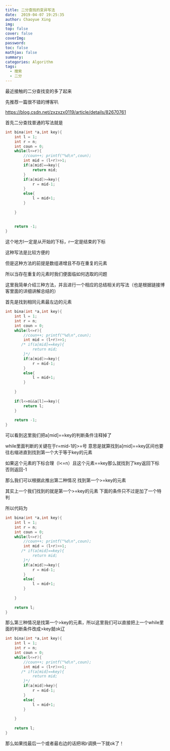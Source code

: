 ```yaml
---
title: 二分查找的变异写法
date:  2019-04-07 19:25:35
author: Chaoyue Xing
img: 
top: false
cover: false
coverImg: 
password: 
toc: false
mathjax: false
summary:
categories: Algorithm
tags: 
  - 搜索
  - 二分
---
```


最近接触的二分查找变的多了起来

先推荐一篇很不错的博客叭

https://blog.csdn.net/zxzxzx0119/article/details/82670761

首先二分查找普通的写法就是

```c++
int bina(int *a,int key){
    int l = 1;
    int r = n;
    int coun = 0;
    while(l<=r){
        //coun++; printf("%d\n",coun);
        int mid = (l+r)>>1;
        if(a[mid]==key){
            return mid;
        }
        if(a[mid]>=key){
            r = mid-1;
        }
        else{
            l = mid+1;
        }
 
    }
 
  
    return -1;
}
```

这个地方l一定是从开始的下标，r一定是结束的下标

这种写法是比较方便的

但是这种方法的前提是数组递增且不存在重复的元素

所以当存在重复的元素时我们便面临如何选取的问题

这里我简单介绍三种方法，并且进行一个相应的总结相关的写法（也是根据链接博客里面的详细讲解总结的）

首先是找到相同元素最左边的元素

```c++
int bina(int *a,int key){
    int l = 1;
    int r = n;
    int coun = 0;
    while(l<=r){
        //coun++; printf("%d\n",coun);
        int mid = (l+r)>>1;
       /* if(a[mid]==key){
            return mid;
        }*/
        if(a[mid]>=key){
            r = mid-1;
        }
        else{
            l = mid+1;
        }
 
    }
 
    if(l<=n&&a[l]==key){
        return l;
    }
 
    return -1;
}
```

可以看到这里我们把a[mid]==key的判断条件注释掉了

while里面判断的关键在于r=mid-1的>=号 意思是就算找到a[mid]==key区间也要往右缩进直到找到第一个大于等于key的元素

如果这个元素的下标合理（l<=n）且这个元素==key那么就找到了key返回下标 否则返回-1

 

 

 

那么我们可以根据此推出第二种情况 找到第一个>=key的元素

其实上一个我们找到的就是第一个>=key的元素 下面的条件只不过是加了一个特判

所以代码为

```c++
int bina(int *a,int key){
    int l = 1;
    int r = n;
    int coun = 0;
    while(l<=r){
        //coun++; printf("%d\n",coun);
        int mid = (l+r)>>1;
       /* if(a[mid]==key){
            return mid;
        }*/
        if(a[mid]>=key){
            r = mid-1;
        }
        else{
            l = mid+1;
        }
 
    }
 
    return l;
}
```

那么第三种情况是找第一个>key的元素，所以这里我们可以直接把上一个while里面的判断条件改成>key就ok辽

```c++
int bina(int *a,int key){
    int l = 1;
    int r = n;
    int coun = 0;
    while(l<=r){
        //coun++; printf("%d\n",coun);
        int mid = (l+r)>>1;
       /* if(a[mid]==key){
            return mid;
        }*/
        if(a[mid]>key){
            r = mid-1;
        }
        else{
            l = mid+1;
        }
 
    }
 
    return l;
}
```

那么如果找最后一个或者最右边的话把l和r调换一下就ok了！